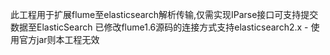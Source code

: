 此工程用于扩展flume至elasticsearch解析传输,仅需实现IParse接口可支持提交数据至ElasticSearch
已修改flume1.6源码的连接方式支持elasticsearch2.x - 使用官方jar则本工程无效